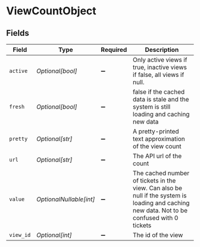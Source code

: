 # ViewCountObject


## Fields

| Field                                                                                                                                       | Type                                                                                                                                        | Required                                                                                                                                    | Description                                                                                                                                 |
| ------------------------------------------------------------------------------------------------------------------------------------------- | ------------------------------------------------------------------------------------------------------------------------------------------- | ------------------------------------------------------------------------------------------------------------------------------------------- | ------------------------------------------------------------------------------------------------------------------------------------------- |
| `active`                                                                                                                                    | *Optional[bool]*                                                                                                                            | :heavy_minus_sign:                                                                                                                          | Only active views if true, inactive views if false, all views if null.                                                                      |
| `fresh`                                                                                                                                     | *Optional[bool]*                                                                                                                            | :heavy_minus_sign:                                                                                                                          | false if the cached data is stale and the system is still loading and caching new data                                                      |
| `pretty`                                                                                                                                    | *Optional[str]*                                                                                                                             | :heavy_minus_sign:                                                                                                                          | A pretty-printed text approximation of the view count                                                                                       |
| `url`                                                                                                                                       | *Optional[str]*                                                                                                                             | :heavy_minus_sign:                                                                                                                          | The API url of the count                                                                                                                    |
| `value`                                                                                                                                     | *OptionalNullable[int]*                                                                                                                     | :heavy_minus_sign:                                                                                                                          | The cached number of tickets in the view. Can also be null if the system is loading and caching new data. Not to be confused with 0 tickets |
| `view_id`                                                                                                                                   | *Optional[int]*                                                                                                                             | :heavy_minus_sign:                                                                                                                          | The id of the view                                                                                                                          |